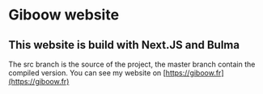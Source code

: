 # Giboow website

## This website is build with Next.JS and Bulma
The src branch is the source of the project, the master branch contain the compiled version.
You can see my website on [https://giboow.fr](https://giboow.fr)